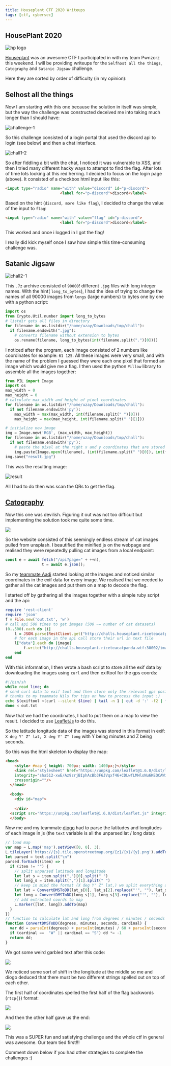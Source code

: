 ```yaml
---
title: Houseplant CTF 2020 Writeups
tags: [ctf, cybersec]
---
```


## HousePlant 2020

![hp logo](https://houseplant.riceteacatpanda.wtf/img/logo.png)

[Houseplant](https://houseplant.riceteacatpanda.wtf/home) was an awesome CTF I participated in with my team Pwnzorz this weekend. I will be providing writeups for the `Selfhost all the things`, `Catography` and `Satanic Jigsaw` challenge.

Here they are sorted by order of difficulty (in my opinion):

## Selhost all the things

Now I am starting with this one because the solution in itself was simple, but the way the challenge was constructed deceived me into taking much longer than I should have:

![challenge-1](/assets/images/selhost-all.png)

So this challenge consisted of a login portal that used the discord api to login (see below) and then a chat interface.

![chall1-2](/assets/images/selfhost-all2.png)

So after fiddling a bit with the chat, I noticed it was vulnerable to XSS, and then I tried many different hacky ways to attempt to find the flag. After lots of time lots looking at this red herring. I decided to focus on the login page (above). It consisted of a checkbox html input like this:

```html
<input type="radio" name="with" value="discord" id="p-discord">
                        <label for="p-discord">discord</label>
```

Based on the hint (`discord, more like flag`), I decided to change the value of the input to `flag`: 

```html
<input type="radio" name="with" value="flag" id="p-discord">
                        <label for="p-discord">discord</label>
```

This worked and once i logged in I got the flag!

I really did kick myself once I saw how simple this time-consuming challenge was.

## Satanic Jigsaw

![chall2-1](/assets/images/satanic-jigsaw.png)

This `.7z` archive consisted of `90000`! different `.jpg` files with long integer names. With the hint( `long_to_bytes`), I had the idea of trying to change the names of all 90000 images from `longs` (large numbers) to bytes one by one with a python script:

```python
import os
from Crypto.Util.number import long_to_bytes
# listdir gets all files in directory
for filename in os.listdir("/home/uzay/Downloads/tmp/chall"):
  if filename.endswith(".jpg"):
    # converts filename without extension to bytes
    os.rename(filename, long_to_bytes(int(filename.split(".")[0])))
```

I noticed after the program, each image consisted of 2 numbers like coordinates for example: `61 125`. All these images were very small, and with the name of the problem I guessed they were each one pixel that formed an image which would give me a flag. I then used the python `Pillow` library to assemble all the images together:

```python
from PIL import Image
import os
max_width = 0
max_height = 0
# calculate max_width and height of pixel coordinates
for filename in os.listdir("/home/uzay/Downloads/tmp/chall"):
  if not filename.endswith('py'):
    max_width = max(max_width, int(filename.split(" ")[0]))
    max_height = max(max_height, int(filename.split(" ")[1]))

# initialize new image
img = Image.new('RGB', (max_width, max_height))
for filename in os.listdir("/home/uzay/Downloads/tmp/chall"):
  if not filename.endswith('py'):
    # paste the pixel at the right x and y coordinates that are stored in the filename
    img.paste(Image.open(filename), (int(filename.split(" ")[0]), int(filename.split(" ")[1])))
img.save("result.jpg")
```

This was the resulting image:

![result](https://media.discordapp.net/attachments/701353842846990346/703640070510608384/result.jpg)

All I had to do then was scan the QRs to get the flag.

## [Catography](http://challs.houseplant.riceteacatpanda.wtf:30003)

Now this one was devilish. Figuring it out was not too difficult but implementing the solution took me quite some time.

![](/assets/images/catography.png)

So the website consisted of this seemingly endless stream of cat images pulled from unsplash.  I beautified the minified js on the webpage and realised they were repeatedly pulling cat images from a local endpoint:

```js
const e = await fetch("/api?page=" + ++n),
                t = await e.json();
```

So my [teammate Aadi](https://aadibajpai.com) started looking at the images and noticed similar coordinates in the exif data for every image. We realised that we needed to gather all the cat images and put them on a map to decode the flag.

I started off by gathering all the images together with a simple ruby script and the api:

```ruby
require 'rest-client'
require 'json'
f = File.new('out.txt', 'w')
# call api 500 times to get images (500 ~= number of cat datasets)
(0..500).each do |i|
    l = JSON.parse(RestClient.get("http://challs.houseplant.riceteacatpanda.wtf:30002/api?page=#{i}"))
    # for each image in the api call store their url in text file
    l["data"].each do |image|
        f.write("http://challs.houseplant.riceteacatpanda.wtf:30002/images/#{image["id"]}.jpg\n")
    end
end
```

With this information, I then wrote a bash script to store all the exif data by downloading the images using `curl` and then exiftool for the gps coords:

```bash
#!/bin/sh
while read line; do
# send curl data to exif tool and then store only the relevant gps position data
# thanks to my teammate Nils for tips on how to process the input :)
echo $(exiftool <(curl --silent $line) | tail -n 1 | cut -d ':' -f2 | tail -c +2)$'\r' >> exif.txt
done < out.txt
```

Now that we had the coordinates, I had to put them on a map to view the result. I decided to use [LeafletJs](https://leafletjs.com/) to do this.

So the latitude longitude data of the images was stored in this format in exif: `X deg Y' Z" lat, X deg Y' Z" long` with Y being minutes and Z being seconds.

So this was the html skeleton to display the map:

```html
<head>
    <style> #map { height: 700px; width: 1400px;}</style>
    <link rel="stylesheet" href="https://unpkg.com/leaflet@1.6.0/dist/leaflet.css"
    integrity="sha512-xwE/Az9zrjBIphAcBb3F6JVqxf46+CDLwfLMHloNu6KEQCAWi6HcDUbeOfBIptF7tcCzusKFjFw2yuvEpDL9wQ=="
    crossorigin=""/>
  </head>
  
  <body>
    <div id="map">
  
    </div>
  <script src="https://unpkg.com/leaflet@1.6.0/dist/leaflet.js" integrity="sha512-gZwIG9x3wUXg2hdXF6+rVkLF/0Vi9U8D2Ntg4Ga5I5BZpVkVxlJWbSQtXPSiUTtC0TjtGOmxa1AJPuV0CPthew==" crossorigin=""></script>
  </body>

```

Now me and my teammate [diogo](https://diogos.cf) had to parse the latitudes and longitudes of each image in js (the `text` variable is all the unparsed lat / long data):

```js
// load map
var map = L.map('map').setView([0, 0], 3);
L.tileLayer('https://{s}.tile.openstreetmap.org/{z}/{x}/{y}.png').addTo(map);
let parsed = text.split("\n")
parsed.forEach((item) => {
  if (item != "") {
    // split unparsed latitude and longitude
    let lat_s = item.split(",")[0].split(" ")
    let long_s = item.split(",")[1].split(" ")
    // keep in mind the format (X deg Y' Z" lat,) we split everything at " " and then we need to send the degrees, minutes, seconds and cardinal which we extract below
    let lat = ConvertDMSToDD(lat_s[0], lat_s[2].replace("'", ""), lat_s[3].replace('"', ""), lat_s[4])
    let long = ConvertDMSToDD(long_s[1], long_s[3].replace("'", ""), long_s[4].replace('"', ""), lat_s[5])
    // add extracted coords to map
    L.marker([lat, long]).addTo(map)
  }
})
// function to calculate lat and long from degrees / minutes / seconds / cardinal
function ConvertDMSToDD(degrees, minutes, seconds, cardinal) {
  var dd = parseInt(degrees) + parseInt(minutes) / 60 + parseInt(seconds) / (60 * 60);
  if (cardinal ==  "W" || cardinal == "S") dd *= -1
  return dd;
}
```

We got some weird garbled text after this code:

![](/assets/images/catography2.png)

We noticed some sort of shift in the longitude at the middle so me and diogo deduced that there must be two different strings spelled out on top of each other. 

The first half of coordinates spelled the first half of the flag backwords (`rtcp{}`) format:

![](/assets/images/catography3.png)

And then the other half gave us the end:

![](/assets/images/catography4.png)

This was a SUPER fun and satisfying challenge and the whole ctf in general was awesome. Our team tied first!!!

Comment down below if you had other strategies to complete the challenges :)

